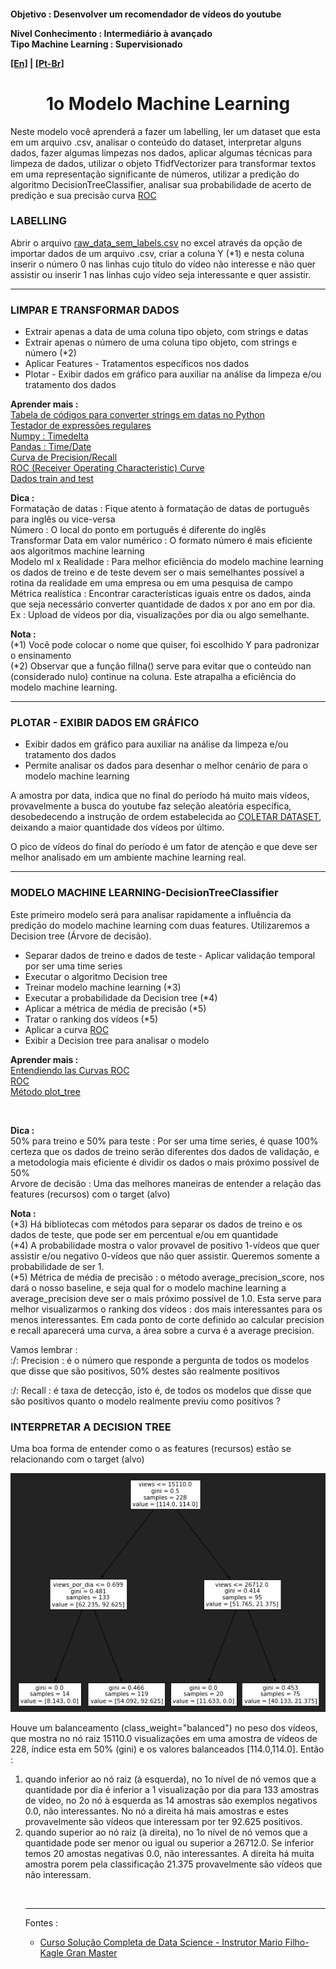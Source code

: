 <h4>Objetivo : Desenvolver um recomendador de vídeos do youtube
    <p>Nivel Conhecimento : Intermediário à avançado<br>
    Tipo Machine Learning : Supervisionado</p>
    <p><a href="blank_">[En]</a> | <a href="blank_">[Pt-Br]</a></p>
</h4>

<h1 align='center'>1o Modelo Machine Learning</h1>
<p>Neste modelo você aprenderá a fazer um labelling, ler um dataset que esta em um arquivo .csv, analisar o conteúdo do dataset, interpretar alguns dados, fazer algumas limpezas nos dados, aplicar algumas técnicas para limpeza de dados, utilizar o objeto TfidfVectorizer para transformar textos em uma representação significante de números, utilizar a predição do algoritmo DecisionTreeClassifier, analisar sua probabilidade de acerto de predição e sua precisão curva <a href="blank_">ROC</a>
</p>

<h3>LABELLING</h3>
<p>Abrir o arquivo <a href="blank_">raw_data_sem_labels.csv</a> no excel através da opção de importar dados de um arquivo .csv, criar a coluna Y (*1) e nesta coluna inserir o número 0 nas linhas cujo título do vídeo não interesse e não quer assistir ou inserir 1 nas linhas cujo vídeo seja interessante e quer assistir.</p>

<hr>
<h3>LIMPAR E TRANSFORMAR DADOS</h3>
    <ul>
        <li>Extrair apenas a data de uma coluna tipo objeto, com strings e datas</li>
		<li>Extrair apenas o número de uma coluna tipo objeto, com strings e número (*2)</li>
        <li>Aplicar Features - Tratamentos específicos nos dados</li>
        <li>Plotar - Exibir dados em gráfico para auxiliar na análise da limpeza e/ou tratamento dos dados</li>
    </ul>

<p><strong>Aprender mais :</strong><br>
<a href="https://strftime.org/">Tabela de códigos para converter strings em datas no Python</a><br>
<a href="http://gskinner.com/RegExr/">Testador de expressões regulares</a><br>
<a href="https://numpy.org/doc/stable/reference/arrays.datetime.html">Numpy : Timedelta</a><br> 
<a href="https://pandas.pydata.org/pandas-docs/stable/user_guide/timeseries.html">Pandas : Time/Date</a><br>
<a href="https://scikit-learn.org/stable/auto_examples/model_selection/plot_precision_recall.html#sphx-glr-auto-examples-model-selection-plot-precision-recall-py">Curva de Precision/Recall</a><br>
<a href="https://scikit-learn.org/stable/modules/model_evaluation.html#roc-metrics">ROC (Receiver Operating Characteristic) Curve</a><br>
<a href="">Dados train and test</a><br>
</p>

<p><strong>Dica :</strong><br>
Formatação de datas : Fique atento à formatação de datas de português para inglês ou vice-versa<br>
Número : O local do ponto em português é diferente do inglês<br>
Transformar Data em valor numérico : O formato número é mais eficiente aos algoritmos machine learning<br>
Modelo ml x Realidade : Para melhor eficiência do modelo machine learning os dados de treino e de teste devem ser o mais semelhantes possível a rotina da realidade em uma empresa ou em uma pesquisa de campo<br>
Métrica realística : Encontrar características iguais entre os dados, ainda que seja necessário converter quantidade de dados x por ano em por dia. Ex : Upload de vídeos por dia, visualizações por dia ou algo semelhante.
</p>

<p><strong>Nota :</strong><br>
(*1) Você pode colocar o nome que quiser, foi escolhido Y para padronizar o ensinamento<br>
(*2) Observar que a função fillna() serve para evitar que o conteúdo nan (considerado nulo) continue na coluna. Este atrapalha a eficiência do modelo machine learning.<br>
</p>

<hr>
<h3>PLOTAR - EXIBIR DADOS EM GRÁFICO</h3>
    <ul>
        <li>Exibir dados em gráfico para auxiliar na análise da limpeza e/ou tratamento dos dados</li>
        <li>Permite analisar os dados para desenhar o melhor cenário de para o modelo machine learning</li>
    </ul>
<p>A amostra por data, indica que no final do período há muito mais vídeos, provavelmente a busca do youtube faz seleção aleatória específica, desobedecendo a instrução de ordem estabelecida ao <a href="https://github.com/claudineien/youtube-recommender-machine-learning/blob/master/0_dataset_collect_clean.md">COLETAR DATASET</a>, deixando a maior quantidade dos vídeos por último.</p>
<p>O pico de vídeos do final do período é um fator de atenção e que deve ser melhor analisado em um ambiente machine learning real.</p>

<hr>
<h3>MODELO MACHINE LEARNING-DecisionTreeClassifier</h3>
Este primeiro modelo será para analisar rapidamente a influência da predição do modelo machine learning com duas features. Utilizaremos a Decision tree (Árvore de decisão).
    <ul>
        <li>Separar dados de treino e dados de teste - Aplicar validação temporal por ser uma time series</li>
        <li>Executar o algoritmo Decision tree</li>
        <li>Treinar modelo machine learning (*3)</li>
        <li>Executar a probabilidade da Decision tree (*4)</li>
        <li>Aplicar a métrica de média de precisão (*5)</li>
        <li>Tratar o ranking dos vídeos (*5)</li>
        <li>Aplicar a curva <a href="blank_">ROC</a></li>
        <li>Exibir a Decision tree para analisar o modelo</a></li>
    </ul>

<p><strong>Aprender mais :</strong><br>
<a href="https://www.youtube.com/watch?v=Y1XAP6omGzo">Entendiendo las Curvas ROC</a><br>
<a href="blank_">ROC</a><br>
<a href="https://scikit-learn.org/stable/modules/generated/sklearn.tree.plot_tree.html">Método plot_tree</a><br>
</p>

<br>
<p><strong>Dica :</strong><br>
50% para treino e 50% para teste : Por ser uma time series, é quase 100% certeza que os dados de treino serão diferentes dos dados de validação, e a metodologia mais eficiente é dividir os dados o mais próximo possível de 50%<br>
Arvore de decisão : Uma das melhores maneiras de entender a relação das features (recursos) com o target (alvo)<br>
</p>

<p><strong>Nota :</strong><br>
(*3) Há bibliotecas com métodos para separar os dados de treino e os dados de teste, que pode ser em percentual e/ou em quantidade<br>
(*4) A probabilidade mostra o valor provavel de positivo 1-vídeos que quer assistir e/ou negativo 0-vídeos que não quer assistir. Queremos somente a probabilidade de ser 1.<br>
(*5) Métrica de média de precisão : o método average_precision_score, nos dará o nosso baseline, e seja qual for o modelo machine learning a average_precision deve ser o mais próximo possível de 1.0. Esta serve para melhor visualizarmos o ranking dos vídeos : dos mais interessantes para os menos interessantes. Em cada ponto de corte definido ao calcular precision e recall aparecerá uma curva, a área sobre a curva é a average precision.<br>

Vamos lembrar :<br>
:/: Precision : é o número que responde a pergunta de todos os modelos que disse que são positivos, 50% destes são realmente positivos<br>

:/: Recall : é taxa de detecção, isto é, de todos os modelos que disse que são positivos quanto o modelo realmente previu como positivos ?
</p>

<h3>INTERPRETAR A DECISION TREE</h3>
<p>Uma boa forma de entender como o as features (recursos) estão se relacionando com o target (alvo)</p>
<img src="img\decisiontree.png">
</p>
<p>
Houve um balanceamento (class_weight="balanced") no peso dos vídeos, que mostra no nó raiz 15110.0 visualizações em uma amostra de vídeos de 228, índice esta em 50% (gini) e os valores balanceados [114.0,114.0]. Então :<br>
<ol>
    <li>quando inferior ao nó raiz (à esquerda), no 1o nível de nó vemos que a quantidade por dia é inferior a 1 visualização por dia para 133 amostras de vídeo, no 2o nó à esquerda as 14 amostras são exemplos negativos 0.0, não interessantes. No nó a direita há mais amostras e estes provavelmente são vídeos que interessam por ter 92.625 positivos.
    </li>
    <li>quando superior ao nó raiz (à direita), no 1o nível de nó vemos que a quantidade pode ser menor ou igual ou superior a 26712.0. Se inferior temos 20 amostas negativas 0.0, não interessantes. A direita há muita amostra porem pela classificação 21.375 provavelmente são vídeos que não interessam.</li>
</p>

<br>
<hr>
<p>Fontes :
    <ul>
        <li><a href="https://curso.mariofilho.com/">Curso Solução Completa de Data Science - Instrutor Mario Filho-Kagle Gran Master</a></li>
    </ul>
</p>

<!--
<p>labelling</p>
<p>Active learning</p>
feather-format 0.4.1
pip install feather-format
https://pypi.org/project/feather-format/
<p> - = - + + : > < { [ * & % $ # @ ! } ]</p>-->
